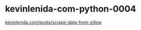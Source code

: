 # kevinlenida-com-python-0004
[kevinlenida.com/posts/scrape-data-from-zillow](https://kevinlenida.com/posts/scrape-data-from-zillow)
